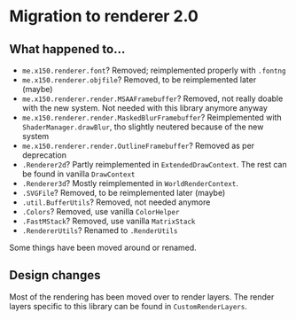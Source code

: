 # Migration to renderer 2.0
## What happened to...
- `me.x150.renderer.font`? Removed; reimplemented properly with `.fontng`
- `me.x150.renderer.objfile`? Removed, to be reimplemented later (maybe)
- `me.x150.renderer.render.MSAAFramebuffer`? Removed, not really doable with the new system. Not needed with this library anymore anyway
- `me.x150.renderer.render.MaskedBlurFramebuffer`? Reimplemented with `ShaderManager.drawBlur`, tho slightly neutered because of the new system
- `me.x150.renderer.render.OutlineFramebuffer`? Removed as per deprecation
- `.Renderer2d`? Partly reimplemented in `ExtendedDrawContext`. The rest can be found in vanilla `DrawContext`
- `.Renderer3d`? Mostly reimplemented in `WorldRenderContext`.
- `.SVGFile`? Removed, to be reimplemented later (maybe)
- `.util.BufferUtils`? Removed, not needed anymore
- `.Colors`? Removed, use vanilla `ColorHelper`
- `.FastMStack`? Removed, use vanilla `MatrixStack`
- `.RendererUtils`? Renamed to `.RenderUtils`

Some things have been moved around or renamed.

## Design changes
Most of the rendering has been moved over to render layers. The render layers specific to this library can be found in `CustomRenderLayers`.